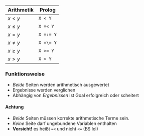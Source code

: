 
| Arithmetik | Prolog |
| ---- | ---- |
| $x < y$ | `X < Y` |
| $x \leq y$ | `X =< Y` |
| $x = y$ | `X =:= Y` |
| $x \not= y$ | `X =\= Y` |
| $x \geq y$ | `X >= Y` |
| $x > y$ | `X > Y` |

### Funktionsweise
- _Beide_ Seiten werden arithmetisch ausgewertet
- Ergebnisse werden verglichen
- Abhängig von _Ergebnissen_ ist Goal erfolgreich oder scheitert
#### Achtung
- _Beide_ Seiten müssen korrekte arithmetische Terme sein.
- _Keine_ Seite darf ungebundene Variablen enthalten
- **Vorsicht!** es heißt `=<` und nicht `<=` (BS lol)
